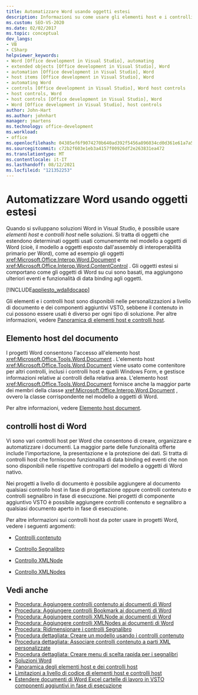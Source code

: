 ```yaml
---
title: Automatizzare Word usando oggetti estesi
description: Informazioni su come usare gli elementi host e i controlli host nelle soluzioni quando si sviluppano soluzioni Word in Visual Studio.
ms.custom: SEO-VS-2020
ms.date: 02/02/2017
ms.topic: conceptual
dev_langs:
- VB
- CSharp
helpviewer_keywords:
- Word [Office development in Visual Studio], automating
- extended objects [Office development in Visual Studio], Word
- automation [Office development in Visual Studio], Word
- host items [Office development in Visual Studio], Word
- automating Word
- controls [Office development in Visual Studio], Word host controls
- host controls, Word
- host controls [Office development in Visual Studio], Word
- Word [Office development in Visual Studio], host controls
author: John-Hart
ms.author: johnhart
manager: jmartens
ms.technology: office-development
ms.workload:
- office
ms.openlocfilehash: 04385ef6f9074270b640ad392f5456a896034cd0d361e61a7a5f63e1f69f4950
ms.sourcegitcommit: c72b2f603e1eb3a4157f00926df2e263831ea472
ms.translationtype: MT
ms.contentlocale: it-IT
ms.lasthandoff: 08/12/2021
ms.locfileid: "121352253"
---
```

# <a name="automate-word-by-using-extended-objects"></a>Automatizzare Word usando oggetti estesi
  Quando si sviluppano soluzioni Word in Visual Studio, è possibile usare *elementi host* e *controlli host* nelle soluzioni. Si tratta di oggetti che estendono determinati oggetti usati comunemente nel modello a oggetti di Word (cioè, il modello a oggetti esposto dall'assembly di interoperabilità primario per Word), come ad esempio gli oggetti <xref:Microsoft.Office.Interop.Word.Document> e <xref:Microsoft.Office.Interop.Word.ContentControl> . Gli oggetti estesi si comportano come gli oggetti di Word su cui sono basati, ma aggiungono ulteriori eventi e funzionalità di data binding agli oggetti.

 [!INCLUDE[appliesto_wdalldocapp](../vsto/includes/appliesto-wdalldocapp-md.md)]

 Gli elementi e i controlli host sono disponibili nelle personalizzazioni a livello di documento e dei componenti aggiuntivi VSTO, sebbene il contenuto in cui possono essere usati è diverso per ogni tipo di soluzione. Per altre informazioni, vedere [Panoramica di elementi host e controlli host](../vsto/host-items-and-host-controls-overview.md).

## <a name="document-host-item"></a>Elemento host del documento
 I progetti Word consentono l'accesso all'elemento host <xref:Microsoft.Office.Tools.Word.Document> . L'elemento host <xref:Microsoft.Office.Tools.Word.Document> viene usato come contenitore per altri controlli, inclusi i controlli host e quelli Windows Form, e gestisce informazioni relative ai controlli della relativa area. L'elemento host <xref:Microsoft.Office.Tools.Word.Document> fornisce anche la maggior parte dei membri della classe <xref:Microsoft.Office.Interop.Word.Document> , ovvero la classe corrispondente nel modello a oggetti di Word.

 Per altre informazioni, vedere [Elemento host document](../vsto/document-host-item.md).

## <a name="word-host-controls"></a>controlli host di Word
 Vi sono vari controlli host per Word che consentono di creare, organizzare e automatizzare i documenti. La maggior parte delle funzionalità offerte include l'importazione, la presentazione e la protezione dei dati. Si tratta di controlli host che forniscono funzionalità di data binding ed eventi che non sono disponibili nelle rispettive controparti del modello a oggetti di Word nativo.

 Nei progetti a livello di documento è possibile aggiungere al documento qualsiasi controllo host in fase di progettazione oppure controlli contenuto e controlli segnalibro in fase di esecuzione. Nei progetti di componente aggiuntivo VSTO è possibile aggiungere controlli contenuto e segnalibro a qualsiasi documento aperto in fase di esecuzione.

 Per altre informazioni sui controlli host da poter usare in progetti Word, vedere i seguenti argomenti:

- [Controlli contenuto](../vsto/content-controls.md)

- [Controllo Segnalibro](../vsto/bookmark-control.md)

- [Controllo XMLNode](../vsto/xmlnode-control.md)

- [Controllo XMLNodes](../vsto/xmlnodes-control.md)

## <a name="see-also"></a>Vedi anche
- [Procedura: Aggiungere controlli contenuto ai documenti di Word](../vsto/how-to-add-content-controls-to-word-documents.md)
- [Procedura: Aggiungere controlli Bookmark ai documenti di Word](../vsto/how-to-add-bookmark-controls-to-word-documents.md)
- [Procedura: Aggiungere controlli XMLNode ai documenti di Word](../vsto/how-to-add-xmlnode-controls-to-word-documents.md)
- [Procedura: Aggiungere controlli XMLNodes ai documenti di Word](../vsto/how-to-add-xmlnodes-controls-to-word-documents.md)
- [Procedura: Ridimensionare i controlli Segnalibro](../vsto/how-to-resize-bookmark-controls.md)
- [Procedura dettagliata: Creare un modello usando i controlli contenuto](../vsto/walkthrough-creating-a-template-by-using-content-controls.md)
- [Procedura dettagliata: Associare controlli contenuto a parti XML personalizzate](../vsto/walkthrough-binding-content-controls-to-custom-xml-parts.md)
- [Procedura dettagliata: Creare menu di scelta rapida per i segnalibri](../vsto/walkthrough-creating-shortcut-menus-for-bookmarks.md)
- [Soluzioni Word](../vsto/word-solutions.md)
- [Panoramica degli elementi host e dei controlli host](../vsto/host-items-and-host-controls-overview.md)
- [Limitazioni a livello di codice di elementi host e controlli host](../vsto/programmatic-limitations-of-host-items-and-host-controls.md)
- [Estendere documenti di Word Excel cartelle di lavoro in VSTO componenti aggiuntivi in fase di esecuzione](../vsto/extending-word-documents-and-excel-workbooks-in-vsto-add-ins-at-run-time.md)
